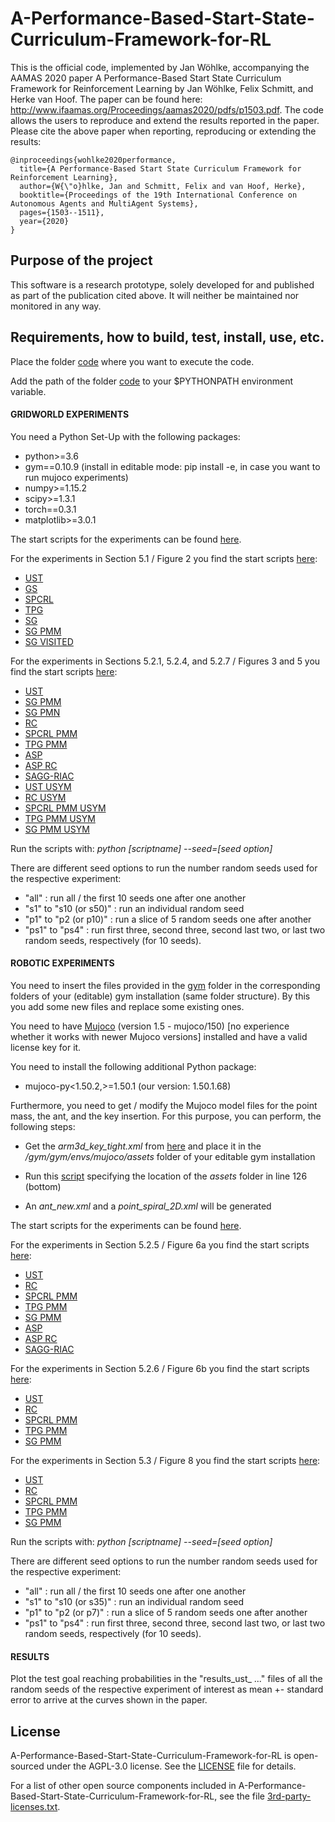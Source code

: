 # A-Performance-Based-Start-State-Curriculum-Framework-for-RL

This is the official code, implemented by Jan Wöhlke, accompanying the AAMAS 2020 paper A Performance-Based Start State Curriculum Framework for Reinforcement Learning by Jan Wöhlke, Felix Schmitt, and Herke
van Hoof. The paper can be found here:
http://www.ifaamas.org/Proceedings/aamas2020/pdfs/p1503.pdf. The code allows 
the users to reproduce and extend the results reported in the paper. Please 
cite the above paper when reporting, reproducing or extending the results:
```
@inproceedings{wohlke2020performance,
  title={A Performance-Based Start State Curriculum Framework for Reinforcement Learning},
  author={W{\"o}hlke, Jan and Schmitt, Felix and van Hoof, Herke},
  booktitle={Proceedings of the 19th International Conference on Autonomous Agents and MultiAgent Systems},
  pages={1503--1511},
  year={2020}
}
```

## Purpose of the project

This software is a research prototype, solely developed for and published as
part of the publication cited above. It will neither be maintained nor 
monitored in any way.

## Requirements, how to build, test, install, use, etc.

Place the folder [code](code) where you want to execute the code.

Add the path of the folder [code](code) to your $PYTHONPATH environment variable.


#### GRIDWORLD EXPERIMENTS

You need a Python Set-Up with the following packages:
* python>=3.6
* gym==0.10.9 (install in editable mode: pip install -e, in case you want to run mujoco experiments)
* numpy>=1.15.2
* scipy>=1.3.1
* torch==0.3.1
* matplotlib>=3.0.1

The start scripts for the experiments can be found 
[here](code/scripts/gridworld).

For the experiments in Section 5.1 / Figure 2 you find the start scripts
[here](code/scripts/gridworld/discrete):

* [UST](code/scripts/gridworld/discrete/ust_grid_discrete.py)
* [GS](code/scripts/gridworld/discrete/gs_grid_discrete.py)
* [SPCRL](code/scripts/gridworld/discrete/spcrl_grid_discrete.py)
* [TPG](code/scripts/gridworld/discrete/tpg_grid_discrete.py)
* [SG](code/scripts/gridworld/discrete/sg_grid_discrete.py)
* [SG PMM](code/scripts/gridworld/discrete/sg_pmm_grid_discrete.py)
* [SG VISITED](code/scripts/gridworld/discrete/sg_visited_grid_discrete.py)

For the experiments in Sections 5.2.1, 5.2.4, and 5.2.7 / Figures 3 and 5 you 
find the start scripts [here](code/scripts/gridworld/continuous):

* [UST](code/scripts/gridworld/continuous/ust_grid_continuous.py)
* [SG PMM](code/scripts/gridworld/continuous/sg_pmm_grid_continuous.py)
* [SG PMN](code/scripts/gridworld/continuous/sg_pmn_grid_continuous.py)
* [RC](code/scripts/gridworld/continuous/rc_grid_continuous.py)
* [SPCRL PMM](code/scripts/gridworld/continuous/spcrl_pmm_grid_continuous.py)
* [TPG PMM](code/scripts/gridworld/continuous/tpg_pmm_grid_continuous.py)
* [ASP](code/scripts/gridworld/continuous/asp_grid_continuous.py)
* [ASP RC](code/scripts/gridworld/continuous/asp_rc_grid_continuous.py)
* [SAGG-RIAC](code/scripts/gridworld/continuous/sagg_riac_grid_continuous.py)
* [UST USYM](code/scripts/gridworld/continuous/ust_grid_continuous_usym.py)
* [RC USYM](code/scripts/gridworld/continuous/rc_grid_continuous_usym.py)
* [SPCRL PMM USYM](code/scripts/gridworld/continuous/spcrl_pmm_grid_coninuous_usym.py)
* [TPG PMM USYM](code/scripts/gridworld/continuous/tpg_pmm_grid_continuous_usym.py)
* [SG PMM USYM](code/scripts/gridworld/continuous/sg_pmm_grid_continuous_usym.py)

Run the scripts with: _python [scriptname] --seed=[seed option]_

There are different seed options to run the number random seeds used for 
the respective experiment:
* "all" : run all / the first 10 seeds one after one another
* "s1" to "s10 (or s50)" : run an individual random seed
* "p1" to "p2 (or p10)" : run a slice of 5 random seeds one after another
* "ps1" to "ps4" : run first three, second three, second last two, or last 
two random seeds, respectively (for 10 seeds).


#### ROBOTIC EXPERIMENTS

You need to insert the files provided in the [gym](gym) folder in the 
corresponding folders of your (editable) gym installation (same folder 
structure). By this you add some new files and replace some existing ones.

You need to have [Mujoco](http://www.mujoco.org/) (version 1.5 - mujoco/150) [no experience whether it works with newer Mujoco versions] installed and have a valid license key for it.

You need to install the following additional Python package:
* mujoco-py<1.50.2,>=1.50.1 (our version: 1.50.1.68)

Furthermore, you need to get / modify the Mujoco model files for the 
point mass, the ant, and the key insertion. For this purpose, you can
perform, the following steps:
* Get the *arm3d_key_tight.xml* from [here](https://github.com/florensacc/rllab-curriculum/tree/master/vendor/mujoco_models)
and place it in the */gym/gym/envs/mujoco/assets* folder of your 
editable gym installation
+ Run this [script](code/lib/utility/model_setup.py) specifying the location of the 
*assets* folder in line 126 (bottom)
* An *ant_new.xml* and a *point_spiral_2D.xml* will be generated


The start scripts for the experiments can be found [here](code/scripts/mujoco).

For the experiments in Section 5.2.5 / Figure 6a you find the start scripts 
[here](code/scripts/mujoco/point_mass):

* [UST](code/scripts/mujoco/point_mass/ust_mj_point.py)
* [RC](code/scripts/mujoco/point_mass/rc_mj_point.py)
* [SPCRL PMM](code/scripts/mujoco/point_mass/spcrl_pmm_mj_point.py)
* [TPG PMM](code/scripts/mujoco/point_mass/tpg_pmm_mj_point.py)
* [SG PMM](code/scripts/mujoco/point_mass/sg_pmm_mj_point.py)
* [ASP](code/scripts/mujoco/point_mass/asp_mj_point.py)
* [ASP RC](code/scripts/mujoco/point_mass/asp_rc_mj_point.py)
* [SAGG-RIAC](code/scripts/mujoco/point_mass/sagg_riac_mj_point.py)

For the experiments in Section 5.2.6 / Figure 6b you find the start scripts 
[here](code/scripts/mujoco/ant):

* [UST](code/scripts/mujoco/ant/ust_mj_ant.py)
* [RC](code/scripts/mujoco/ant/rc_mj_ant.py)
* [SPCRL PMM](code/scripts/mujoco/ant/spcrl_pmm_mj_ant.py)
* [TPG PMM](code/scripts/mujoco/ant/tpg_pmm_mj_ant.py)
* [SG PMM](code/scripts/mujoco/ant/sg_pmm_mj_ant.py)

For the experiments in Section 5.3 / Figure 8 you find the start scripts 
[here](code/scripts/mujoco/key):

* [UST](code/scripts/mujoco/key/ust_mj_key.py)
* [RC](code/scripts/mujoco/key/rc_mj_key.py)
* [SPCRL PMM](code/scripts/mujoco/key/spcrl_pmn_mj_key.py)
* [TPG PMM](code/scripts/mujoco/key/tpg_pmn_mj_key.py)
* [SG PMM](code/scripts/mujoco/key/sg_pmn_mj_key.py)

Run the scripts with: _python [scriptname] --seed=[seed option]_

There are different seed options to run the number random seeds used for 
the respective experiment:
* "all" : run all / the first 10 seeds one after one another
* "s1" to "s10 (or s35)" : run an individual random seed
* "p1" to "p2 (or p7)" : run a slice of 5 random seeds one after another
* "ps1" to "ps4" : run first three, second three, second last two, or last 
two random seeds, respectively (for 10 seeds).


#### RESULTS

Plot the test goal reaching probabilities in the "results_ust_ ..." files of 
all the random seeds of the respective experiment of interest as mean +- 
standard error to arrive at the curves shown in the paper.

## License

A-Performance-Based-Start-State-Curriculum-Framework-for-RL is open-sourced 
under the AGPL-3.0 license. See the [LICENSE](LICENSE) file for details.

For a list of other open source components included in 
A-Performance-Based-Start-State-Curriculum-Framework-for-RL, see the
file [3rd-party-licenses.txt](3rd-party-licenses.txt).
